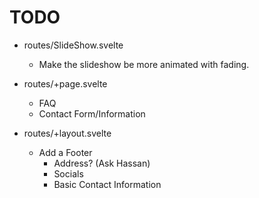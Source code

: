 # TODO

- routes/SlideShow.svelte

  - Make the slideshow be more animated with fading.

- routes/+page.svelte

  - FAQ
  - Contact Form/Information

- routes/+layout.svelte
  - Add a Footer
    - Address? (Ask Hassan)
    - Socials
    - Basic Contact Information
